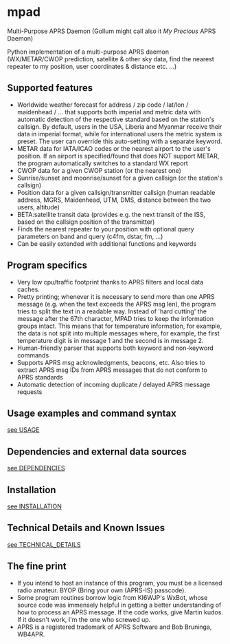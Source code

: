 # mpad

Multi-Purpose APRS Daemon (Gollum might call also it _My Precious_ APRS Daemon)

Python implementation of a multi-purpose APRS daemon (WX/METAR/CWOP prediction, satellite & other sky data, find the nearest repeater to my position, user coordinates & distance etc. ...)

## Supported features

- Worldwide weather forecast for address / zip code / lat/lon / maidenhead / ... that supports both imperial and metric data with automatic detection of the respective standard based on the station's callsign. By default, users in the USA, Liberia and Myanmar receive their data in imperial format, while for international users the metric system is preset. The user can override this auto-setting with a separate keyword.
- METAR data for IATA/ICAO codes or the nearest airport to the user's position. If an airport is specified/found that does NOT support METAR, the program automatically switches to a standard WX report
- CWOP data for a given CWOP station (or the nearest one)
- Sunrise/sunset and moonrise/sunset for a given callsign (or the station's callsign)
- Position data for a given callsign/transmitter callsign (human readable address, MGRS, Maidenhead, UTM, DMS, distance between the two users, altitude)
- BETA:satellite transit data (provides e.g. the next transit of the ISS, based on the callsign position of the transmitter)
- Finds the nearest repeater to your position with optional query parameters on band and query (c4fm, dstar, fm, ...)
- Can be easily extended with additional functions and keywords

## Program specifics

- Very low cpu/traffic footprint thanks to APRS filters and local data caches.
- Pretty printing; whenever it is necessary to send more than one APRS message (e.g. when the text exceeds the APRS msg len), the program tries to split the text in a readable way. Instead of 'hard cutting' the message after the 67th character, MPAD tries to keep the information groups intact. This means that for temperature information, for example, the data is not split into multiple messages where, for example, the first temperature digit is in message 1 and the second is in message 2.
- Human-friendly parser that supports both keyword and non-keyword commands
- Supports APRS msg acknowledgments, beacons, etc. Also tries to extract APRS msg IDs from APRS messages that do not conform to APRS standards
- Automatic detection of incoming duplicate / delayed APRS message requests

## Usage examples and command syntax

[see USAGE](docs/USAGE.md)

## Dependencies and external data sources

[see DEPENDENCIES](docs/DEPENDENCIES.md)

## Installation

[see INSTALLATION](docs/INSTALLATION.md)

## Technical Details and Known Issues

[see TECHNICAL_DETAILS](docs/TECHNICAL_DETAILS.md)

## The fine print

- If you intend to host an instance of this program, you must be a licensed radio amateur. BYOP (Bring your own (APRS-IS) passcode).
- Some program routines borrow logic from KI6WJP's WxBot, whose source code was immensely helpful in getting a better understanding of how to process an APRS message. If the code works, give Martin kudos. If it doesn't work, I'm the one who screwed up.
- APRS is a registered trademark of APRS Software and Bob Bruninga, WB4APR.
